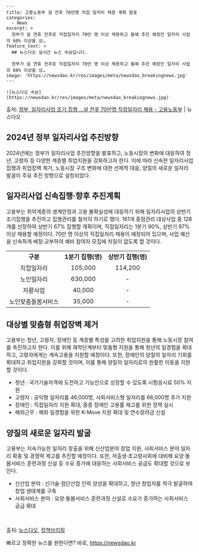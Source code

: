    ---
    title: 고용노동부 설 전후 70만명 직접 일자리 채용 계획 발표
    categories:
      - News
    excerpt: >
      정부가 설 연휴 전후로 직접일자리 70만 명 이상 채용하고 올해 추진 예정인 일자리 사업의 60% 이상을 상…
    feature_text: >
      ## 뉴스다오 실시간 뉴스 속보입니다.
    
      정부가 설 연휴 전후로 직접일자리 70만 명 이상 채용하고 올해 추진 예정인 일자리 사업의 60% 이상을 상…
    image: 'https://newsdao.kr/res/images/meta/newsdao_breakingnews.jpg'
    ---
    
    ![뉴스다오 속보](https://newsdao.kr/res/images/meta/newsdao_breakingnews.jpg)

<p>출처: <a href="https://newsdao.kr/3008" rel="dofollow">정부, 일자리사업 조기 집행 …설 전후 70만명 직접일자리 채용 - 고용노동부</a> | 뉴스다오</p>

<h2 data-ke-size="size26">2024년 정부 일자리사업 추진방향</h2>
<p data-ke-size="size16">2024년에는 정부가 일자리사업 추진방향을 발표하고, 노동시장의 변화에 대응하여 청년, 고령자 등 다양한 계층별 취업지원을 강화하고자 한다. 이에 따라 신속한 일자리사업 집행과 취업장벽 제거, 노동시장 구조 변화에 대한 선제적 대응, 양질의 새로운 일자리 발굴이 주요 추진 방향으로 설정되었다.</p>

<h2 data-ke-size="size26">일자리사업 신속집행·향후 추진계획</h2>
<p data-ke-size="size16">고용부는 취약계층의 생계안정과 고용 불확실성에 대응하기 위해 일자리사업의 상반기 조기집행을 추진하고 집행관리를 철저히 하기로 했다. 161개 중점관리 대상사업 중 128개를 선정하여 상반기 67% 집행할 계획이며, 직접일자리는 1분기 90%, 상반기 97% 이상 채용할 예정이다. 70만 명 이상의 직접일자리 채용이 예정되어 있으며, 사업 예산을 신속하게 배정·교부하여 예비 참여자 모집에 차질이 없도록 할 것이다.</p>
<table>
<tbody>
<tr>
<td style="text-align: center; height: 17px;"><b>구분</b></td>
<td style="text-align: center; height: 17px;"><b>1분기 집행(명)</b></td>
<td style="text-align: center; height: 17px;"><b>상반기 집행(명)</b></td>
</tr>
<tr>
<td style="text-align: center; height: 17px;">직접일자리</td>
<td style="text-align: center; height: 17px;">105,000</td>
<td style="text-align: center; height: 17px;">114,200</td>
</tr>
<tr>
<td style="text-align: center; height: 17px;">노인일자리</td>
<td style="text-align: center; height: 17px;">630,000</td>
<td style="text-align: center; height: 17px;">-</td>
</tr>
<tr>
<td style="text-align: center; height: 17px;">자활사업</td>
<td style="text-align: center; height: 17px;">40,000</td>
<td style="text-align: center; height: 17px;">-</td>
</tr>
<tr>
<td style="text-align: center; height: 17px;">노인맞춤돌봄서비스</td>
<td style="text-align: center; height: 17px;">35,000</td>
<td style="text-align: center; height: 17px;">-</td>
</tr>
</tbody>
</table>

<h2 data-ke-size="size26">대상별 맞춤형 취업장벽 제거</h2>
<p data-ke-size="size16">고용부는 청년, 고령자, 장애인 등 계층별 특성을 고려한 취업지원을 통해 노동시장 참여를 촉진하고자 한다. 이를 위해 재학단계부터 맞춤형 지원을 통해 청년의 일경험을 확대하고, 고령자에게는 계속고용을 지원할 예정이다. 또한, 장애인의 양질의 일자리 기회를 확대하고 취업지원을 강화할 것이며, 이를 통해 양질의 일자리로의 원활한 이동을 지원할 것이다.</p>
<ul>
<li>청년 : 국가기술자격에 도전하고 기능인으로 성장할 수 있도록 시험응시료 50% 지원</li>
<li>고령자 : 공익형 일자리를 46,000명, 사회서비스형 일자리를 66,000명 추가 지원</li>
<li>장애인 : 직접일자리 지원 확대, 중증 장애인 고용률 제고를 위한 정책 실시</li>
<li>해외근무 : 해외 일경험을 위한 K-Move 지원 확대 및 연수장려금 신설</li>
</ul>
<h2 data-ke-size="size26">양질의 새로운 일자리 발굴</h2>
<p data-ke-size="size16">고용부는 지속가능한 일자리 창출을 위해 신산업분야 창업 지원, 사회서비스 분야 일자리 확충 및 경쟁력 제고를 추진할 예정이다. 또한, 저출생·초고령사회에 대비해 요양·돌봄서비스 훈련과정 신설 등 수요 증가에 대응하는 사회서비스 공급도 확대할 것으로 보인다.</p>
<ul>
<li>신산업 분야 : 신기술·첨단산업 인력 양성을 확대하고, 청년 창업자를 적극 발굴하여 창업 생태계를 구축</li>
<li>사회서비스 분야 : 요양·돌봄서비스 훈련과정 신설로 수요가 증가하는 사회서비스 공급 확대</li>
</ul>
<p data-ke-size="size16">&nbsp;</p>

출처: <a href="https://newsdao.kr/3008">뉴스다오</a>, <a href="https://https://www.korea.kr">정책브리핑</a> 

빠르고 정확한 뉴스를 원한다면? 바로, <a href="https://newsdao.kr" rel="dofollow">https://newsdao.kr</a>


    
